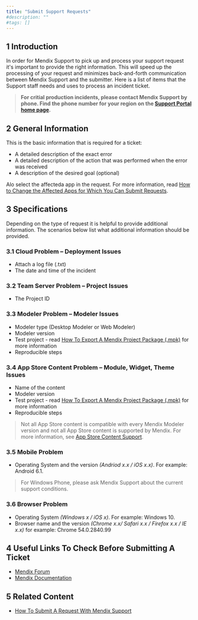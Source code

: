 ```yaml
---
title: "Submit Support Requests"
#description: ""
#tags: []
---
```


## 1 Introduction

In order for Mendix Support to pick up and process your support request it's important to provide the right information. This will speed up the processing of your request and minimizes back-and-forth communication between Mendix Support and the submitter. Here is a list of items that the Support staff needs and uses to process an incident ticket.

  > **For critial production incidents, please contact Mendix Support by phone. Find the phone number for your region on the [Support Portal home page](https://support.mendix.com).**

## 2 General Information

This is the basic information that is required for a ticket:

*   A detailed description of the exact error
*   A detailed description of the action that was performed when the error was received
*   A description of the desired goal (optional)

Alo select the affecteda app in the request. For more information, read [How to Change the Affected Apps for Which You Can Submit Requests](how-to-change-the-affected-apps-for-which-you-can-submit-requests).

## 3 Specifications

Depending on the type of request it is helpful to provide additional information. The scenarios below list what additional information should be provided. 

### 3.1 Cloud Problem – Deployment Issues

*   Attach a log file (.txt) 
*   The date and time of the incident

### 3.2 Team Server Problem – Project Issues

*   The Project ID

### 3.3 Modeler Problem – Modeler Issues

*   Modeler type (Desktop Modeler or Web Modeler)
*   Modeler version
*   Test project - read [How To Export A Mendix Project Package (.mpk)](how-to-export-a-project-package) for more information
*   Reproducible steps

### 3.4 App Store Content Problem – Module, Widget, Theme Issues

*   Name of the content
*   Modeler version
*   Test project - read [How To Export A Mendix Project Package (.mpk)](how-to-export-a-project-package) for more information
*   Reproducible steps

> Not all App Store content is compatible with every Mendix Modeler version and not all App Store content is supported by Mendix. For more information, see [App Store Content Support](/developerportal/app-store/app-store-content-support).

### 3.5 Mobile Problem

*   Operating System and the version _(Andriod x.x / iOS x.x)_. For example: Android 6.1.

> For Windows Phone, please ask Mendix Support about the current support conditions.

### 3.6 Browser Problem

*   Operating System _(Windows x / iOS x)_. For example: Windows 10.
*   Browser name and the version _(Chrome x.x/ Safari x.x / Firefox x.x / IE x.x)_ for example: Chrome 54.0.2840.99

## 4 Useful Links To Check Before Submitting A Ticket

*   [Mendix Forum](https://forum.mendix.com)
*   [Mendix Documentation](https://docs.mendix.com/)

## 5 Related Content
*   [How To Submit A Request With Mendix Support](how-to-submit-a-request-with-mendix-support)

